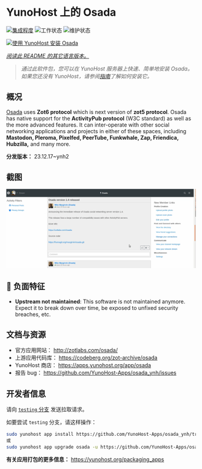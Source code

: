 <!--
注意：此 README 由 <https://github.com/YunoHost/apps/tree/master/tools/readme_generator> 自动生成
请勿手动编辑。
-->

# YunoHost 上的 Osada

[![集成程度](https://dash.yunohost.org/integration/osada.svg)](https://dash.yunohost.org/appci/app/osada) ![工作状态](https://ci-apps.yunohost.org/ci/badges/osada.status.svg) ![维护状态](https://ci-apps.yunohost.org/ci/badges/osada.maintain.svg)

[![使用 YunoHost 安装 Osada](https://install-app.yunohost.org/install-with-yunohost.svg)](https://install-app.yunohost.org/?app=osada)

*[阅读此 README 的其它语言版本。](./ALL_README.md)*

> *通过此软件包，您可以在 YunoHost 服务器上快速、简单地安装 Osada。*  
> *如果您还没有 YunoHost，请参阅[指南](https://yunohost.org/install)了解如何安装它。*

## 概况

[Osada](http://zotlabs.com/osada/) uses **Zot6 protocol** which is next version of **zot5 protocol**. Osada has native support for the **ActivityPub protocol** (W3C standard) as well as the more advanced features. It can inter-operate with other social networking applications and projects in either of these spaces, including **Mastodon, Pleroma, Pixelfed, PeerTube, Funkwhale, Zap, Friendica, Hubzilla,** and many more.


**分发版本：** 23.12.17~ynh2

## 截图

![Osada 的截图](./doc/screenshots/comment_on_posts.gif)

## :red_circle: 负面特征

- **Upstream not maintained**: This software is not maintained anymore. Expect it to break down over time, be exposed to unfixed security breaches, etc.

## 文档与资源

- 官方应用网站： <http://zotlabs.com/osada/>
- 上游应用代码库： <https://codeberg.org/zot-archive/osada>
- YunoHost 商店： <https://apps.yunohost.org/app/osada>
- 报告 bug： <https://github.com/YunoHost-Apps/osada_ynh/issues>

## 开发者信息

请向 [`testing` 分支](https://github.com/YunoHost-Apps/osada_ynh/tree/testing) 发送拉取请求。

如要尝试 `testing` 分支，请这样操作：

```bash
sudo yunohost app install https://github.com/YunoHost-Apps/osada_ynh/tree/testing --debug
或
sudo yunohost app upgrade osada -u https://github.com/YunoHost-Apps/osada_ynh/tree/testing --debug
```

**有关应用打包的更多信息：** <https://yunohost.org/packaging_apps>

